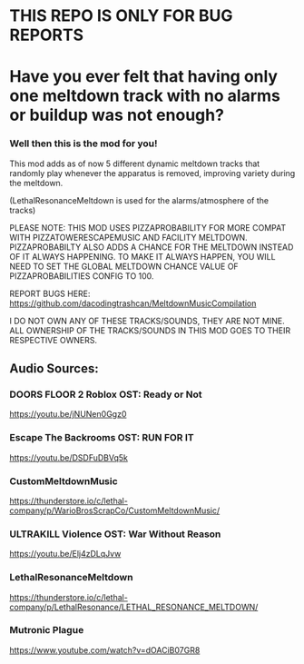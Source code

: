 
# THIS REPO IS ONLY FOR BUG REPORTS

# Have you ever felt that having only one meltdown track with no alarms or buildup was not enough?
### Well then this is the mod for you!

This mod adds as of now 5 different dynamic meltdown tracks that randomly play whenever the apparatus is removed, improving variety during the meltdown.

(LethalResonanceMeltdown is used for the alarms/atmosphere of the tracks)


PLEASE NOTE: THIS MOD USES PIZZAPROBABILITY FOR MORE COMPAT WITH PIZZATOWERESCAPEMUSIC AND FACILITY MELTDOWN. PIZZAPROBABILTY ALSO ADDS A CHANCE FOR THE MELTDOWN INSTEAD OF IT ALWAYS HAPPENING. TO MAKE IT ALWAYS HAPPEN, YOU WILL NEED TO SET THE GLOBAL MELTDOWN CHANCE VALUE OF PIZZAPROBABILITIES CONFIG TO 100.

REPORT BUGS HERE: https://github.com/dacodingtrashcan/MeltdownMusicCompilation

I DO NOT OWN ANY OF THESE TRACKS/SOUNDS, THEY ARE NOT MINE.
ALL OWNERSHIP OF THE TRACKS/SOUNDS IN THIS MOD GOES TO THEIR RESPECTIVE OWNERS.

## Audio Sources:

### DOORS FLOOR 2 Roblox OST: Ready or Not

https://youtu.be/jNUNen0Ggz0

### Escape The Backrooms OST: RUN FOR IT

https://youtu.be/DSDFuDBVq5k

### CustomMeltdownMusic

https://thunderstore.io/c/lethal-company/p/WarioBrosScrapCo/CustomMeltdownMusic/

### ULTRAKILL Violence OST: War Without Reason

https://youtu.be/Elj4zDLqJvw

### LethalResonanceMeltdown

https://thunderstore.io/c/lethal-company/p/LethalResonance/LETHAL_RESONANCE_MELTDOWN/

### Mutronic Plague

https://www.youtube.com/watch?v=dOACiB07GR8
